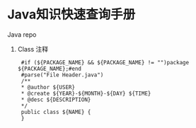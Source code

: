 # Java知识快速查询手册
Java repo

1. Class 注释

        #if (${PACKAGE_NAME} && ${PACKAGE_NAME} != "")package ${PACKAGE_NAME};#end
        #parse("File Header.java")
        /**
        * @author ${USER}
        * @create ${YEAR}-${MONTH}-${DAY} ${TIME}
        * @desc ${DESCRIPTION}
        */
        public class ${NAME} {
        }
